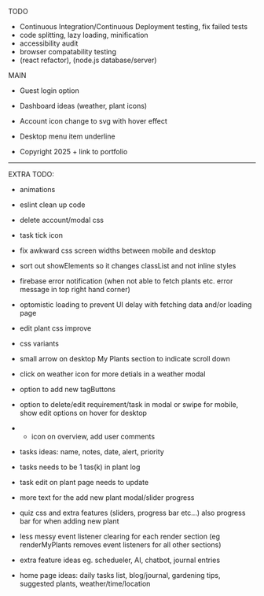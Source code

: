 TODO
- Continuous Integration/Continuous Deployment testing, fix failed tests
- code splitting, lazy loading, minification
- accessibility audit
- browser compatability testing
- (react refactor), (node.js database/server)

MAIN
- Guest login option
- Dashboard ideas (weather, plant icons)

- Account icon change to svg with hover effect
- Desktop menu item underline
- Copyright 2025 + link to portfolio

------------

EXTRA TODO:
- animations
- eslint clean up code
- delete account/modal css
- task tick icon
- fix awkward css screen widths between mobile and desktop
- sort out showElements so it changes classList and not inline styles
- firebase error notification (when not able to fetch plants etc. error message in top right hand corner)
- optomistic loading to prevent UI delay with fetching data and/or loading page
- edit plant css improve

- css variants
- small arrow on desktop My Plants section to indicate scroll down

- click on weather icon for more detials in a weather modal
- option to add new tagButtons
- option to delete/edit requirement/task in modal or swipe for mobile, show edit options on hover for desktop
- + icon on overview, add user comments

- tasks ideas: name, notes, date, alert, priority
- tasks needs to be 1 tas(k) in plant log
- task edit on plant page needs to update
- more text for the add new plant modal/slider progress
- quiz css and extra features (sliders, progress bar etc...) also progress bar for when adding new plant

- less messy event listener clearing for each render section (eg renderMyPlants removes event listeners for all other sections)

- extra feature ideas eg. schedueler, AI, chatbot, journal entries
- home page ideas: daily tasks list, blog/journal, gardening tips, suggested plants, weather/time/location